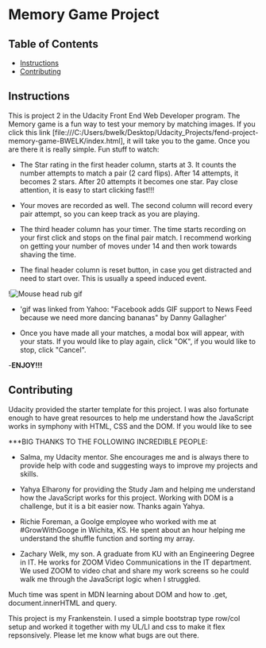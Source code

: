 # Memory Game Project

## Table of Contents

* [Instructions](#instructions)
* [Contributing](#contributing)

## Instructions

This is project 2 in the Udacity Front End Web Developer program. The Memory game is a fun way to test your memory by matching images. If you click this link [file:///C:/Users/bwelk/Desktop/Udacity_Projects/fend-project-memory-game-BWELK/index.html], it will take you to the game. Once you are there it is really simple.
Fun stuff to watch:
- The Star rating in the first header column, starts at 3. It counts the number attempts to match a pair (2 card flips). After 14 attempts, it becomes 2 stars. After 20 attempts it becomes one star. Pay close attention, it is easy to start clicking fast!!!

- Your moves are recorded as well. The second column will record every pair attempt, so you can keep track as you are playing.

- The third header column has your timer. The time starts recording on your first click and stops on the final pair match. I recommend working on getting your number of moves under 14 and then work towards shaving the time.

- The final header column is reset button, in case you get distracted and need to start over. This is usually a speed induced event.

 !<img src="https://s.yimg.com/ny/api/res/1.2/H9VIOqP3NtwMebT.6GZQNw--/YXBwaWQ9aGlnaGxhbmRlcjtzbT0xO3c9ODAw/http://media.zenfs.com/en-US/homerun/cnet.cbs.com/31ff118a4e964f7aa687c6c77428a3e2" alt="Mouse head rub gif"/>

 - 'gif was linked from Yahoo: "Facebook adds GIF support to News Feed because we need more dancing bananas" by Danny Gallagher'

 - Once you have made all your matches, a modal box will appear, with your stats. If you would like to play again, click "OK", if you would like to stop, click "Cancel".

 -<b>ENJOY!!!</b>


## Contributing
Udacity provided the starter template for this project. I was also fortunate enough to have great resources to help me understand how the JavaScript works in symphony with HTML, CSS and the DOM. If you would like to see

***BIG THANKS TO THE FOLLOWING INCREDIBLE PEOPLE:

- Salma, my Udacity mentor. She encourages me and is always there to provide help with code and suggesting ways to improve my projects and skills.

- Yahya Elharony for providing the Study Jam and helping me understand how the JavaScript works for this project. Working with DOM is a challenge, but it is a bit easier now. Thanks again Yahya.

- Richie Foreman, a Goolge employee who worked with me at #GrowWithGooge in Wichita, KS. He spent about an hour helping me understand the shuffle function and sorting my array.

- Zachary Welk, my son. A graduate from KU with an Engineering Degree in IT. He works for ZOOM Video Communications in the IT department. We used ZOOM to video chat and share my work screens so he could walk me through the JavaScript logic when I struggled.

Much time was spent in MDN learning about DOM and how to .get, document.innerHTML and query.

This project is my Frankenstein. I used a simple bootstrap type row/col setup and worked it together with my UL/LI and css to make it flex repsonsively. Please let me know what bugs are out there.
